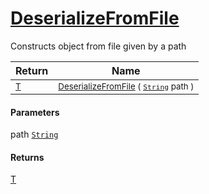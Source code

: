 # [DeserializeFromFile](./SerializationHelper-100664072.md)

Constructs object from file given by a path

| Return | Name | 
| --- | --- | 
| <sub>[T](./SerializationHelper-100664072.md)</sub>| <sub>[DeserializeFromFile](./SerializationHelper-100664072.md) ( [`String`](https://docs.microsoft.com/en-us/dotnet/api/System.String) path )</sub>| <br>


#### Parameters
 path  [`String`](https://docs.microsoft.com/en-us/dotnet/api/System.String)    
#### Returns
[T](./SerializationHelper-100664072.md)
